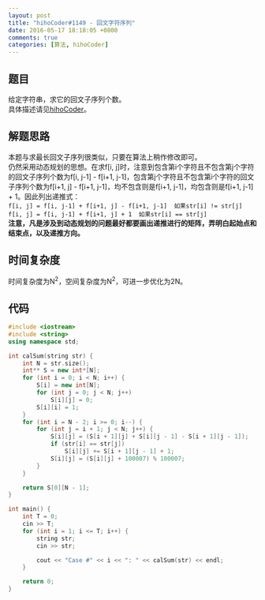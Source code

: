 ```yaml
---
layout: post
title: "hihoCoder#1149 - 回文字符序列"
date: 2016-05-17 18:18:05 +0800
comments: true
categories: [算法, hihoCoder]
---
```


## 题目
给定字符串，求它的回文子序列个数。  
具体描述请见[hihoCoder](http://hihocoder.com/problemset/problem/1149)。
<!--more-->
## 解题思路
本题与求最长回文子序列很类似，只要在算法上稍作修改即可。  
仍然采用动态规划的思想。在求f[i, j]时，注意到包含第i个字符且不包含第j个字符的回文子序列个数为f[i, j-1] - f[i+1, j-1]，包含第j个字符且不包含第i个字符的回文子序列个数为f[i+1, j] - f[i+1, j-1]，均不包含则是f[i+1, j-1]，均包含则是f[i+1, j-1] + 1。因此列出递推式：  
`f[i, j] = f[i, j-1] + f[i+1, j] - f[i+1, j-1]  如果str[i] != str[j]`  
`f[i, j] = f[i, j-1] + f[i+1, j] + 1  如果str[i] == str[j]`  
**注意，凡是涉及到动态规划的问题最好都要画出递推进行的矩阵，弄明白起始点和结束点，以及递推方向。**
## 时间复杂度
时间复杂度为N<sup>2</sup>，空间复杂度为N<sup>2</sup>，可进一步优化为2N。
## 代码
```c++
#include <iostream>
#include <string>
using namespace std;

int calSum(string str) {
	int N = str.size();
	int** S = new int*[N];
	for (int i = 0; i < N; i++) {
		S[i] = new int[N];
		for (int j = 0; j < N; j++)
			S[i][j] = 0;
		S[i][i] = 1;
	}
	for (int i = N - 2; i >= 0; i--) {
		for (int j = i + 1; j < N; j++) {
			S[i][j] = (S[i + 1][j] + S[i][j - 1] - S[i + 1][j - 1]);
			if (str[i] == str[j])
				S[i][j] += S[i + 1][j - 1] + 1;
			S[i][j] = (S[i][j] + 100007) % 100007;
		}
	}

	return S[0][N - 1];
}

int main() {
	int T = 0;
	cin >> T;
	for (int i = 1; i <= T; i++) {
		string str;
		cin >> str;

		cout << "Case #" << i << ": " << calSum(str) << endl;
	}

	return 0;
}
```